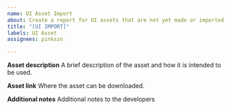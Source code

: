 ```yaml
---
name: UI Asset Import
about: Create a report for UI assets that are not yet made or imported to the game.
title: "[UI IMPORT]"
labels: UI Asset
assignees: pinkszn

---
```


**Asset description**
A brief description of the asset and how it is intended to be used.

**Asset link**
Where the asset can be downloaded.

**Additional notes**
Additional notes to the developers
